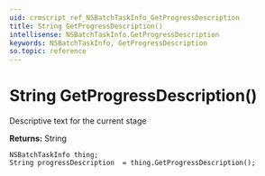 ```yaml
---
uid: crmscript_ref_NSBatchTaskInfo_GetProgressDescription
title: String GetProgressDescription()
intellisense: NSBatchTaskInfo.GetProgressDescription
keywords: NSBatchTaskInfo, GetProgressDescription
so.topic: reference
---
```


# String GetProgressDescription()

Descriptive text for the current stage

**Returns:** String

```crmscript
NSBatchTaskInfo thing;
String progressDescription  = thing.GetProgressDescription();
```

